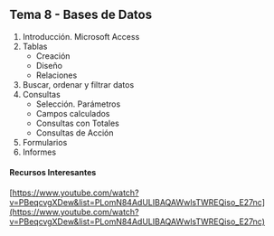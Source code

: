 ﻿## **Tema 8 - Bases de Datos**

1. Introducción. Microsoft Access
2. Tablas
	- Creación
	- Diseño
	- Relaciones
3. Buscar, ordenar y filtrar datos
4. Consultas
	- Selección. Parámetros
	- Campos calculados
	- Consultas con Totales
	- Consultas de Acción
5. Formularios
6. Informes


#### Recursos Interesantes
[https://www.youtube.com/watch?v=PBeqcvgXDew&list=PLomN84AdULIBAQAWwlsTWREQiso_E27nc](https://www.youtube.com/watch?v=PBeqcvgXDew&list=PLomN84AdULIBAQAWwlsTWREQiso_E27nc)
<!--stackedit_data:
eyJoaXN0b3J5IjpbLTM5NjUzNjA1OSw0NzkyNDI2MywtODY0Mj
EwNjIwLDE5NzA5MjI5ODVdfQ==
-->